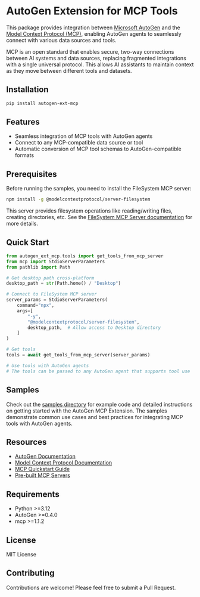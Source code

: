 # AutoGen Extension for MCP Tools

This package provides integration between [Microsoft AutoGen](https://microsoft.github.io/autogen/) and the [Model Context Protocol (MCP)](https://modelcontextprotocol.io), enabling AutoGen agents to seamlessly connect with various data sources and tools.

MCP is an open standard that enables secure, two-way connections between AI systems and data sources, replacing fragmented integrations with a single universal protocol. This allows AI assistants to maintain context as they move between different tools and datasets.

## Installation

```bash
pip install autogen-ext-mcp
```

## Features

- Seamless integration of MCP tools with AutoGen agents
- Connect to any MCP-compatible data source or tool
- Automatic conversion of MCP tool schemas to AutoGen-compatible formats

## Prerequisites

Before running the samples, you need to install the FileSystem MCP server:

```bash
npm install -g @modelcontextprotocol/server-filesystem
```

This server provides filesystem operations like reading/writing files, creating directories, etc. See the [FileSystem MCP Server documentation](https://github.com/modelcontextprotocol/servers/tree/main/src/filesystem) for more details.

## Quick Start

```python
from autogen_ext_mcp.tools import get_tools_from_mcp_server
from mcp import StdioServerParameters
from pathlib import Path

# Get desktop path cross-platform
desktop_path = str(Path.home() / "Desktop")

# Connect to FileSystem MCP server
server_params = StdioServerParameters(
    command="npx",
    args=[
        "-y",
        "@modelcontextprotocol/server-filesystem",
        desktop_path,  # Allow access to Desktop directory
    ]
)

# Get tools
tools = await get_tools_from_mcp_server(server_params)

# Use tools with AutoGen agents
# The tools can be passed to any AutoGen agent that supports tool use
```

## Samples

Check out the [samples directory](samples/) for example code and detailed instructions on getting started with the AutoGen MCP Extension. The samples demonstrate common use cases and best practices for integrating MCP tools with AutoGen agents.

## Resources

- [AutoGen Documentation](https://microsoft.github.io/autogen/0.4.0.dev11/index.html)
- [Model Context Protocol Documentation](https://modelcontextprotocol.io)
- [MCP Quickstart Guide](https://modelcontextprotocol.io/quickstart)
- [Pre-built MCP Servers](https://github.com/modelcontextprotocol/servers)

## Requirements

- Python >=3.12
- AutoGen >=0.4.0
- mcp >=1.1.2

## License

MIT License

## Contributing

Contributions are welcome! Please feel free to submit a Pull Request.
